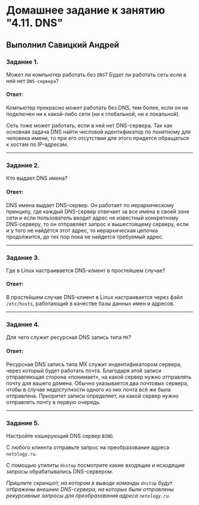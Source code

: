 # Домашнее задание к занятию "4.11. DNS"

## Выполнил Савицкий Андрей

### Задание 1. 

Может ли компьютер работать без `DNS`? Будет ли работать сеть если в ней нет `DNS-сервера`? 

#### Ответ:
 
 Компьютер прекрасно может работать без DNS, тем более, если он не подключен ни к какой-либо сети (ни к глобальной, ни к локальной). 
 
 Сеть тоже может работать, если в ней нет DNS-сервера. Так как основная задача DNS найти числовой идентификатор по понятному для человека имени, то при его отсутствии для этого придется обращаться к хостам по IP-адресам.

---

### Задание 2. 

Кто выдает DNS имена? 

#### Ответ:

DNS имена выдает DNS-сервер. Он работает по иерархическому принципу, где каждый DNS-сервер отвечает за все имена в своей зоне сети и если пользователь вводит адрес не известный конкретному DNS-серверу, то он отправляет запрос к вышестоящему серверу, если и у того не найдётся этот адрес, то иерархическая цепочка продолжится, до тех пор пока не найдется требуемый адрес.

---

### Задание 3. 

Где в Linux настраивается DNS-клиент в простейшем случае?

#### Ответ:

В простейшем случае DNS-клиент в Linux настраивается через файл `/etc/hosts`, работающий в качестве базы данных имен и адресов.

---

### Задание 4. 

Для чего служит ресурсная DNS запись типа `MX`?

#### Ответ:

Ресурсная DNS запись типа MX служит индентификатором сервера, через который будет работать почта. Благодаря этой записи отправляющая сторона «понимает», на какой сервер нужно отправлять почту для вашего домена. Обычно указывается два почтовых сервера, чтобы в случае недоступности одного из них почта всё же была отправлена. Приоритет записи определяет, на какой сервер нужно отправлять почту в первую очередь.

---

### Задание 5. 

Настройте кэширующий DNS сервер `BIND`. 

С любого клиента отправьте запрос на преобразование адреса `netology.ru`.

С помощью утилиты `dnstop` посмотрите какие входящие и исходящие запросы обрабатывались DNS-сервером.

*Пришлите скриншот, на котором в выводе команды `dnstop` будут отбражены внешние DNS-сервера, на которые были отправлены рекурсивные запросы для преобразования адреса `netology.ru`.*


